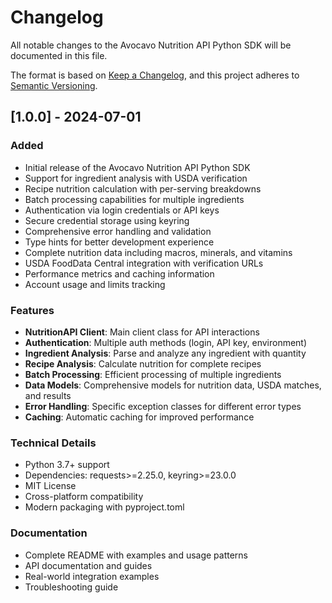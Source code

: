 # Changelog

All notable changes to the Avocavo Nutrition API Python SDK will be documented in this file.

The format is based on [Keep a Changelog](https://keepachangelog.com/en/1.0.0/),
and this project adheres to [Semantic Versioning](https://semver.org/spec/v2.0.0.html).

## [1.0.0] - 2024-07-01

### Added
- Initial release of the Avocavo Nutrition API Python SDK
- Support for ingredient analysis with USDA verification
- Recipe nutrition calculation with per-serving breakdowns
- Batch processing capabilities for multiple ingredients
- Authentication via login credentials or API keys
- Secure credential storage using keyring
- Comprehensive error handling and validation
- Type hints for better development experience
- Complete nutrition data including macros, minerals, and vitamins
- USDA FoodData Central integration with verification URLs
- Performance metrics and caching information
- Account usage and limits tracking

### Features
- **NutritionAPI Client**: Main client class for API interactions
- **Authentication**: Multiple auth methods (login, API key, environment)
- **Ingredient Analysis**: Parse and analyze any ingredient with quantity
- **Recipe Analysis**: Calculate nutrition for complete recipes
- **Batch Processing**: Efficient processing of multiple ingredients
- **Data Models**: Comprehensive models for nutrition data, USDA matches, and results
- **Error Handling**: Specific exception classes for different error types
- **Caching**: Automatic caching for improved performance

### Technical Details
- Python 3.7+ support
- Dependencies: requests>=2.25.0, keyring>=23.0.0
- MIT License
- Cross-platform compatibility
- Modern packaging with pyproject.toml

### Documentation
- Complete README with examples and usage patterns
- API documentation and guides
- Real-world integration examples
- Troubleshooting guide